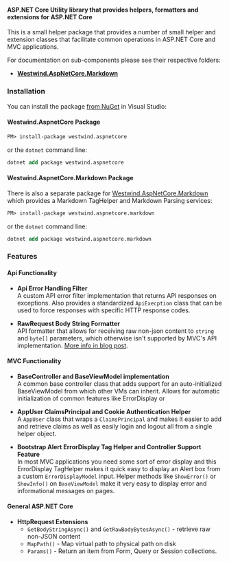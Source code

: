 #### ASP.NET Core Utility library that provides helpers, formatters and extensions for ASP.NET Core

This is a small helper package that provides a number of small helper and extension classes that facilitate common operations in ASP.NET Core and MVC applications.

For documentation on sub-components please see their respective folders:

* **[Westwind.AspNetCore.Markdown](https://github.com/RickStrahl/Westwind.AspNetCore/tree/master/Westwind.AspNetCore.Markdown/readme.md)**


### Installation
You can install the package [from NuGet](https://www.nuget.org/packages/Westwind.AspNetCore/) in Visual Studio:

#### Westwind.AspnetCore Package

```ps
PM> install-package westwind.aspnetcore
```

or the `dotnet` command line:

```ps
dotnet add package westwind.aspnetcore
```

#### Westwind.AspnetCore.Markdown Package
There is also a separate package for [Westwind.AspNetCore.Markdown](https://www.nuget.org/packages/Westwind.AspNetCore.Markdown) which provides a Markdown TagHelper and Markdown Parsing services:

```ps
PM> install-package westwind.aspnetcore.markdown
```

or the `dotnet` command line:

```ps
dotnet add package westwind.aspnetcore.markdown
```

### Features

#### Api Functionality

* **Api Error Handling Filter**  
A custom API error filter implementation that returns API responses on exceptions. Also provides a standardized `ApiExecption` class that can be used to force responses with specific HTTP response codes.

* **RawRequest Body String Formatter**   
API formatter that allows for receiving raw non-json content to `string` and `byte[]` parameters, which otherwise isn't supported by MVC's API implementation. [More info in blog post](https://weblog.west-wind.com/posts/2017/Sep/14/Accepting-Raw-Request-Body-Content-in-ASPNET-Core-API-Controllers).

#### MVC Functionality

* **BaseController and BaseViewModel implementation**  
A common base controller class that adds support for an auto-initialized BaseViewModel from which other VMs can inherit. Allows for automatic initialization of common features like ErrorDisplay or 

* **AppUser ClaimsPrincipal and Cookie Authentication Helper**  
A `AppUser` class that wraps a `ClaimsPrincipal` and makes it easier to add and retrieve claims as well as easily login and logout all from a single helper object.

* **Bootstrap Alert ErrorDisplay Tag Helper and Controller Support Feature**  
In most MVC applications you need some sort of error display and this ErrorDisplay TagHelper makes it quick easy to display an Alert box from a custom `ErrorDisplayModel` input. Helper methods like `ShowError()` or `ShowInfo()` on `BaseViewModel` make it very easy to display error and informational messages on pages.

#### General ASP.NET Core

* **HttpRequest Extensions**  
    * `GetBodyStringAsync()` and `GetRawBodyBytesAsync()`  - retrieve raw non-JSON content
    * `MapPath()` - Map virtual path to physical path on disk
    * `Params()` - Return an item from Form, Query or Session collections.



